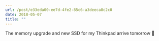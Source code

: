 ```yaml
---
url: /post/e33eda00-ee7d-4fe2-85c6-a3deeca8c2c0
date: 2018-05-07
title: ""
---
```


The memory upgrade and new SSD for my Thinkpad arrive tomorrow 😬
